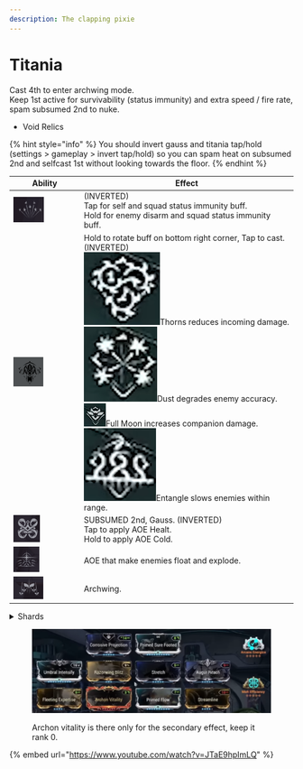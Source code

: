 ```yaml
---
description: The clapping pixie
---
```


# Titania

Cast 4th to enter archwing mode.\
Keep 1st active for survivability (status immunity) and extra speed / fire rate, spam subsumed 2nd to nuke.

* Void Relics

{% hint style="info" %}
You should invert gauss and titania tap/hold (settings > gameplay > invert tap/hold) so you can spam heat on subsumed 2nd and selfcast 1st without looking towards the floor.
{% endhint %}

<table><thead><tr><th width="111">Ability</th><th>Effect</th></tr></thead><tbody><tr><td><img src=".gitbook/assets/image (119).png" alt="" data-size="original"></td><td>(INVERTED)<br>Tap for self and squad status immunity buff.<br>Hold for enemy disarm and squad status immunity buff.</td></tr><tr><td><img src=".gitbook/assets/image (120).png" alt="" data-size="original"></td><td>Hold to rotate buff on bottom right corner, Tap to cast. (INVERTED)<br><img src=".gitbook/assets/image (149).png" alt="" data-size="line">Thorns reduces incoming damage. <br><img src=".gitbook/assets/image (151).png" alt="" data-size="line">Dust degrades enemy accuracy. <br><img src=".gitbook/assets/image (152).png" alt="" data-size="line">Full Moon increases companion damage. <br><img src=".gitbook/assets/image (150).png" alt="" data-size="line">Entangle slows enemies within range.</td></tr><tr><td><img src=".gitbook/assets/image (115).png" alt="" data-size="original"></td><td>SUBSUMED 2nd, Gauss. (INVERTED)<br>Tap to apply AOE Healt.<br>Hold to apply AOE Cold.</td></tr><tr><td><img src=".gitbook/assets/image (116).png" alt="" data-size="original"></td><td>AOE that make enemies float and explode.</td></tr><tr><td><img src=".gitbook/assets/image (117).png" alt="" data-size="original"></td><td>Archwing.</td></tr></tbody></table>



<details>

<summary>Shards</summary>

![](<.gitbook/assets/image (88).png>)![](<.gitbook/assets/image (89).png>)![](<.gitbook/assets/image (91).png>)![](<.gitbook/assets/image (90).png>)![](<.gitbook/assets/image (92).png>)

</details>

<figure><img src=".gitbook/assets/image (118).png" alt=""><figcaption><p>Archon vitality is there only for the secondary effect, keep it rank 0.</p></figcaption></figure>

{% embed url="https://www.youtube.com/watch?v=JTaE9hpImLQ" %}

